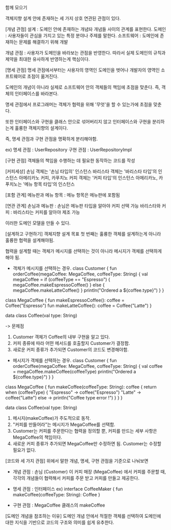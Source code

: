 
함께 모으기

객체지향 설계 안에 존재하는 세 가지 상호 연관된 관점이 있다.
 
[개념 관점]
설계 : 도메인 안에 존재하는 개념돠 개념들 사이의 관계를 표현한다.
도메인 : 사용자들이 관심을 가지고 있는 특정 분야나 주제를 말한다.
소프트웨어 : 도메인에 존재하는 문제를 해결하기 위해 개발

개념 관점 : 사용자가 도메인을 바라보는 관점을 반영한다. 따라서 실제 도메인의 규칙과 제약을 최대한 유사하게 반영하는게 핵심이다.

[명세 관점]
명세 관점에서부터는 사용자의 영역인 도메인을 벗어나 개발자의 영역인 소프트웨어로 초점이 옮겨진다.

도메인의 개념이 아니라 실제로 소프트웨어 안의 객체들의 책임에 초점을 맞춘다. 즉, 객체의 인터페이스를 바라본다.

명세 관점에서 프로그래머는 객체가 협력을 위해 '무엇'을 할 수 있는가에 초점을 맞춘다.

또한 인터페이스와 구현을 클래스 안으로 섞어버리지 않고 인터페이스와 구현을 분리하는게 훌륭한 객체지향의 설계이다.

즉, 명세 관점과 구현 관점을 명확하게 분리해야함.

ex)
명세 관점 : UserRepository
구현 관점 : UserRepositoryImpl

[구현 관점]
객체들의 책임을 수행하는 데 필요한 동작하는 코드를 작성

[커피세상]
손님 객체는 '손님 타입의' 인스턴스
바리스타 객체는 '바리스타 타입'의 인스턴스
아메리카노 커피, 카푸치노 커피 객체는 '커피 타입'의 인스턴스
아메리카노, 카푸치노는 '메뉴 항목 타입'의 인스턴스

[포함 관계]
메뉴판과 메뉴 항목 : 메뉴 항목은 메뉴판에 포함됨

[연관 관계]
손님과 메뉴판 : 손님은 메뉴판 타입을 알아야 커피 선택 가능
바리스타와 커피 : 바리스타는 커피를 알아야 제조 가능

이러한 도메인 모델을 만들 수 있다.


[설계하고 구현하기]
객체지향 설계 목표 첫 번째는 훌륭한 객체를 설계하는게 아니라 훌륭한 협력을 설계해야됨.

협력을 설계할 때는 객체가 메시지를 선택하는 것이 아니라 메시지가 객체를 선택하게 해야 됨.

* 객체가 메시지를 선택하는 경우. 
class Customer {
    fun orderCoffee(megaCoffee: MegaCoffee, coffeeType: String) {
    val megaCoffee = if (coffeeType == "Espresso") {
    megaCoffee.makeEspressoCoffee()
    } else {
        megaCoffee.makeLatteCoffee()
    }
    println("Ordered a ${coffee.type}")
    }
}

class MegaCoffee {
    fun makeEspressoCoffee(): coffee = Coffee("Espresso")
    fun makeLatteCoffee(): coffee = Coffee("Latte")
}

data class Coffee(val type: String)

-> 문제점 
1. Customer 객체가 Coffee의 내부 구현을 알고 있다.
2. 커피 종류에 따라 어떤 메서드를 호출할지 Customer가 결정함.
3. 새로운 커피 종류가 추가되면 Customer의 코드도 변경해야함.

* 메시지가 객체를 선택하는 경우. 
class Customer {
fun orderCoffee(megaCoffee: MegaCoffee, coffeeType: String) {
    val coffee = megaCoffee.makeCoffee(coffeeType)
    println("Ordered a ${coffee.type}")
    }
}

class MegaCoffee {
    fun makeCoffee(coffeeType: String): coffee {
        return when (coffeeType) {
            "Espresso" -> coffee("Espresso")
            "Latte" -> coffee("Latte")
        else -> println("Coffee type error !")
        }
    }
}

data class Coffee(val type: String)

1. 메시지(makeCoffee)가 주도적으로 동작.
2. "커피를 만들어라"는 메시지가 MegaCoffee를 선택함.
3. Customer는 커피를 주문한다는 협력을 정의할 뿐, 커피를 만드는 세부 사항은 MegaCoffee의 책임이다.
4. 새로운 커피 종류가 추가되면 MegaCoffee만 수정하면 됨. Customer는 수정할 필요가 없다.

[코드와 세 가지 관점]
위에서 말한 개념, 명세, 구현 관점을 기준으로 나눠보면

* 개념 관점 : 손님 (Customer) 이  커피 매장 (MegaCoffee) 에서 커피를 주문할 때, 각각의 개념들이 협력해서 커피를 주문 받고 커피를 만들고 제공한다.
* 명세 관점 : 인터페이스
ex) interface CoffeeMaker { 
        fun makeCoffee(coffeeType: String): Coffee
     }

* 구현 관점 : MegaCoffee 클래스의 makeCoffee

[도메인 개념을 참조하는 이유]
도메인 개념 안에서 적절한 객체를 선택하여 도메인에 대한 지식을 기반으로 코드의 구조와 의미를 쉽게 유추한다.
